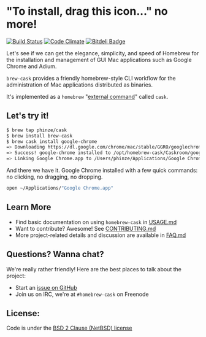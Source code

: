# "To install, drag this icon..." no more!

[![Build Status](https://travis-ci.org/phinze/homebrew-cask.png?branch=master)](https://travis-ci.org/phinze/homebrew-cask)
[![Code Climate](https://codeclimate.com/github/phinze/homebrew-cask.png)](https://codeclimate.com/github/phinze/homebrew-cask)
[![Bitdeli Badge](https://d2weczhvl823v0.cloudfront.net/phinze/homebrew-cask/trend.png)](https://bitdeli.com/free "Bitdeli Badge")


Let's see if we can get the elegance, simplicity, and speed of Homebrew for the
installation and management of GUI Mac applications such as Google Chrome and Adium.

`brew-cask` provides a friendly homebrew-style CLI workflow for the
administration of Mac applications distributed as binaries.

It's implemented as a `homebrew` "[external
command](https://github.com/mxcl/homebrew/wiki/External-Commands)" called
`cask`.

## Let's try it!
```sh
$ brew tap phinze/cask
$ brew install brew-cask
$ brew cask install google-chrome
=> Downloading https://dl.google.com/chrome/mac/stable/GGRO/googlechrome.dmg
=> Success! google-chrome installed to /opt/homebrew-cask/Caskroom/google-chrome/stable-channel
=> Linking Google Chrome.app to /Users/phinze/Applications/Google Chrome.app
```
And there we have it. Google Chrome installed with a few quick commands: no clicking, no dragging, no dropping.
```sh
open ~/Applications/"Google Chrome.app"
```
## Learn More

 * Find basic documentation on using `homebrew-cask` in [USAGE.md](USAGE.md)
 * Want to contribute? Awesome! See [CONTRIBUTING.md](CONTRIBUTING.md)
 * More project-related details and discussion are available in [FAQ.md](FAQ.md)

## Questions? Wanna chat?

We're really rather friendly! Here are the best places to talk about the project:

 * Start an [issue on GitHub](https://github.com/phinze/homebrew-cask/issues/new)
 * Join us on IRC, we're at `#homebrew-cask` on Freenode

## License:
Code is under the [BSD 2 Clause (NetBSD) license](LICENSE)
